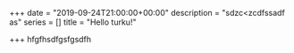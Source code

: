 +++
date = "2019-09-24T21:00:00+00:00"
description = "sdzc<zcdfssadf as"
series = []
title = "Hello turku!"

+++
hfgfhsdfgsfgsdfh